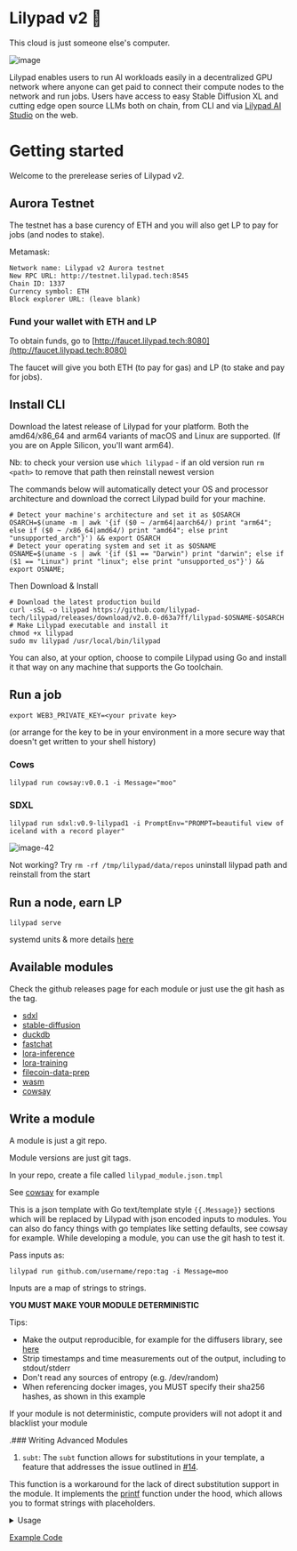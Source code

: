 # Lilypad v2 🍃

This cloud is just someone else's computer.

![image](https://raw.githubusercontent.com/Lilypad-Tech/lilypad/main/assets/xkcd-the-cloud.png)

Lilypad enables users to run AI workloads easily in a decentralized GPU network where anyone can get paid to connect their compute nodes to the network and run jobs. Users have access to easy Stable Diffusion XL and cutting edge open source LLMs both on chain, from CLI and via [Lilypad AI Studio](https://lilypad.tech) on the web.

# Getting started

Welcome to the prerelease series of Lilypad v2.

## Aurora Testnet

The testnet has a base curency of ETH and you will also get LP to pay for jobs (and nodes to stake).

Metamask:

```
Network name: Lilypad v2 Aurora testnet
New RPC URL: http://testnet.lilypad.tech:8545
Chain ID: 1337
Currency symbol: ETH
Block explorer URL: (leave blank)
```

### Fund your wallet with ETH and LP

To obtain funds, go to [http://faucet.lilypad.tech:8080](http://faucet.lilypad.tech:8080)

The faucet will give you both ETH (to pay for gas) and LP (to stake and pay for jobs).

## Install CLI

Download the latest release of Lilypad for your platform. Both the amd64/x86_64 and arm64 variants of macOS and Linux are supported. (If you are on Apple Silicon, you'll want arm64). 

Nb:  to check your version use ```which lilypad``` - if an old version run ```rm <path>``` to remove that path then reinstall newest version

The commands below will automatically detect your OS and processor architecture and download the correct Lilypad build for your machine.

```
# Detect your machine's architecture and set it as $OSARCH
OSARCH=$(uname -m | awk '{if ($0 ~ /arm64|aarch64/) print "arm64"; else if ($0 ~ /x86_64|amd64/) print "amd64"; else print "unsupported_arch"}') && export OSARCH
# Detect your operating system and set it as $OSNAME
OSNAME=$(uname -s | awk '{if ($1 == "Darwin") print "darwin"; else if ($1 == "Linux") print "linux"; else print "unsupported_os"}') && export OSNAME;
```
Then Download & Install
```
# Download the latest production build
curl -sSL -o lilypad https://github.com/lilypad-tech/lilypad/releases/download/v2.0.0-d63a7ff/lilypad-$OSNAME-$OSARCH
# Make Lilypad executable and install it
chmod +x lilypad
sudo mv lilypad /usr/local/bin/lilypad
```

You can also, at your option, choose to compile Lilypad using Go and install it that way on any machine that supports the Go toolchain.

## Run a job

```
export WEB3_PRIVATE_KEY=<your private key>
```
(or arrange for the key to be in your environment in a more secure way that doesn't get written to your shell history)


### Cows

```
lilypad run cowsay:v0.0.1 -i Message="moo"
```


### SDXL

```
lilypad run sdxl:v0.9-lilypad1 -i PromptEnv="PROMPT=beautiful view of iceland with a record player"
```

![image-42](https://github.com/lilypad-tech/lilypad/assets/264658/d48bb897-79a0-4f3a-b938-e85a8cfa3f0e)

Not working?
Try ```rm -rf /tmp/lilypad/data/repos``` uninstall lilypad path and reinstall from the start

## Run a node, earn LP

```
lilypad serve
```

systemd units & more details [here](https://github.com/lilypad-tech/lilypad/tree/main/ops)

## Available modules

Check the github releases page for each module or just use the git hash as the tag.

* [sdxl](https://github.com/lilypad-tech/lilypad-module-sdxl)
* [stable-diffusion](https://github.com/lilypad-tech/lilypad-module-stable-diffusion)
* [duckdb](https://github.com/lilypad-tech/lilypad-module-duckdb)
* [fastchat](https://github.com/lilypad-tech/lilypad-module-fastchat)
* [lora-inference](https://github.com/lilypad-tech/lilypad-module-lora-inference)
* [lora-training](https://github.com/lilypad-tech/lilypad-module-lora-training)
* [filecoin-data-prep](https://github.com/lilypad-tech/lilypad-module-filecoin-data-prep)
* [wasm](https://github.com/lilypad-tech/lilypad-module-wasm)
* [cowsay](https://github.com/lilypad-tech/lilypad-module-cowsay)


## Write a module

A module is just a git repo.

Module versions are just git tags.

In your repo, create a file called `lilypad_module.json.tmpl`

See [cowsay](https://github.com/lilypad-tech/lilypad-module-cowsay) for example

This is a json template with Go text/template style `{{.Message}}` sections which will be replaced by Lilypad with json encoded inputs to modules. You can also do fancy things with go templates like setting defaults, see cowsay for example. While developing a module, you can use the git hash to test it.

Pass inputs as:

```
lilypad run github.com/username/repo:tag -i Message=moo
```

Inputs are a map of strings to strings.

**YOU MUST MAKE YOUR MODULE DETERMINISTIC**

Tips:
* Make the output reproducible, for example for the diffusers library, see [here](https://huggingface.co/docs/diffusers/using-diffusers/reproducibility)
* Strip timestamps and time measurements out of the output, including to stdout/stderr
* Don't read any sources of entropy (e.g. /dev/random)
* When referencing docker images, you MUST specify their sha256 hashes, as shown in this example

If your module is not deterministic, compute providers will not adopt it and blacklist your module

.### Writing Advanced Modules

1. `subt`:
The `subt` function allows for substitutions in your template, a feature that addresses the issue outlined in [#14](https://github.com/lilypad-tech/lilypad/issues/14).

This function is a workaround for the lack of direct substitution support in the module. It implements the [printf](https://pkg.go.dev/text/template#Template.Funcs) function under the hood, which allows you to format strings with placeholders.

<details>
  <summary> 
    Usage   
  </summary>
    The `subt` function can be used in the same way as the `printf` function in Go. You pass in a format string, followed by values that correspond to the placeholders in the format string.
    ```
    const templateText = `
    {{ subt "Hello %s" .name }}
    `
    ```
</details>

[Example Code](https://go.dev/play/p/oBgc2Cetug3)
